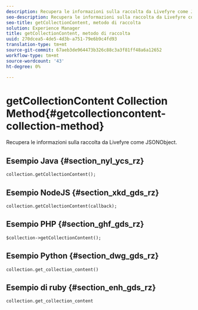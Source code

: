 ```yaml
---
description: Recupera le informazioni sulla raccolta da Livefyre come JSONObject.
seo-description: Recupera le informazioni sulla raccolta da Livefyre come JSONObject.
seo-title: getCollectionContent, metodo di raccolta
solution: Experience Manager
title: getCollectionContent, metodo di raccolta
uuid: 270dcea5-4de5-4d3b-a751-79e6b9c4fd93
translation-type: tm+mt
source-git-commit: 67aeb3de964473b326c88c3a3f81ff48a6a12652
workflow-type: tm+mt
source-wordcount: '43'
ht-degree: 0%

---
```



# getCollectionContent Collection Method{#getcollectioncontent-collection-method}

Recupera le informazioni sulla raccolta da Livefyre come JSONObject.

## Esempio Java {#section_nyl_ycs_rz}

```
collection.getCollectionContent(); 
```

## Esempio NodeJS {#section_xkd_gds_rz}

```
collection.getCollectionContent(callback); 
```

## Esempio PHP {#section_ghf_gds_rz}

```
$collection->getCollectionContent(); 
```

## Esempio Python {#section_dwg_gds_rz}

```
collection.get_collection_content() 
```

## Esempio di ruby {#section_enh_gds_rz}

```
collection.get_collection_content 
```

